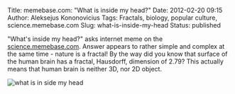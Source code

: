 Title: memebase.com: "What is inside my head?"
Date: 2012-02-20 09:15
Author: Aleksejus Kononovicius
Tags: Fractals, biology, popular culture, science.memebase.com
Slug: what-is-inside-my-head
Status: published

"What's inside my head?" asks
internet meme on the
[science.memebase.com](https://science.memebase.com/2012/02/17/funny-science-news-experiments-memes-a-universe-silly/).
Answer appears to rather simple and complex at the same time - nature is
a fractal!<!--more-->
By the way did you know that surface of the human brain has a fractal,
Hausdorff, dimension of 2.79? This actually means that human brain is
neither 3D, nor 2D object.

![what is in side my head]({static}/uploads/2012/kas_galvoje.jpg)
